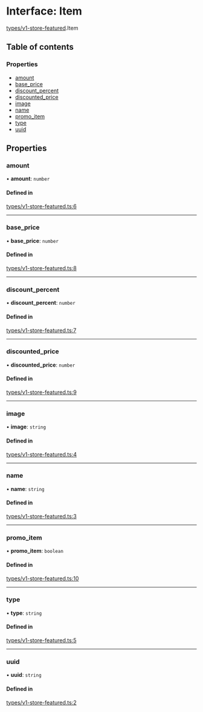 # Interface: Item

[types/v1-store-featured](../modules/types_v1_store_featured.md).Item

## Table of contents

### Properties

- [amount](types_v1_store_featured.Item.md#amount)
- [base\_price](types_v1_store_featured.Item.md#base_price)
- [discount\_percent](types_v1_store_featured.Item.md#discount_percent)
- [discounted\_price](types_v1_store_featured.Item.md#discounted_price)
- [image](types_v1_store_featured.Item.md#image)
- [name](types_v1_store_featured.Item.md#name)
- [promo\_item](types_v1_store_featured.Item.md#promo_item)
- [type](types_v1_store_featured.Item.md#type)
- [uuid](types_v1_store_featured.Item.md#uuid)

## Properties

### amount

• **amount**: `number`

#### Defined in

[types/v1-store-featured.ts:6](https://github.com/jameslinimk/unofficial-valorant-api/blob/1def087/package/src/types/v1-store-featured.ts#L6)

___

### base\_price

• **base\_price**: `number`

#### Defined in

[types/v1-store-featured.ts:8](https://github.com/jameslinimk/unofficial-valorant-api/blob/1def087/package/src/types/v1-store-featured.ts#L8)

___

### discount\_percent

• **discount\_percent**: `number`

#### Defined in

[types/v1-store-featured.ts:7](https://github.com/jameslinimk/unofficial-valorant-api/blob/1def087/package/src/types/v1-store-featured.ts#L7)

___

### discounted\_price

• **discounted\_price**: `number`

#### Defined in

[types/v1-store-featured.ts:9](https://github.com/jameslinimk/unofficial-valorant-api/blob/1def087/package/src/types/v1-store-featured.ts#L9)

___

### image

• **image**: `string`

#### Defined in

[types/v1-store-featured.ts:4](https://github.com/jameslinimk/unofficial-valorant-api/blob/1def087/package/src/types/v1-store-featured.ts#L4)

___

### name

• **name**: `string`

#### Defined in

[types/v1-store-featured.ts:3](https://github.com/jameslinimk/unofficial-valorant-api/blob/1def087/package/src/types/v1-store-featured.ts#L3)

___

### promo\_item

• **promo\_item**: `boolean`

#### Defined in

[types/v1-store-featured.ts:10](https://github.com/jameslinimk/unofficial-valorant-api/blob/1def087/package/src/types/v1-store-featured.ts#L10)

___

### type

• **type**: `string`

#### Defined in

[types/v1-store-featured.ts:5](https://github.com/jameslinimk/unofficial-valorant-api/blob/1def087/package/src/types/v1-store-featured.ts#L5)

___

### uuid

• **uuid**: `string`

#### Defined in

[types/v1-store-featured.ts:2](https://github.com/jameslinimk/unofficial-valorant-api/blob/1def087/package/src/types/v1-store-featured.ts#L2)
